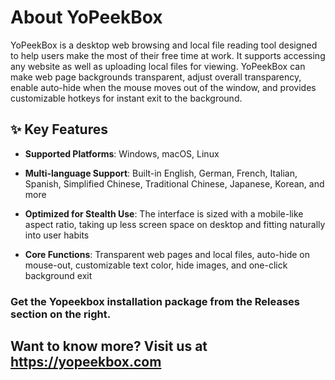 # About YoPeekBox

YoPeekBox is a desktop web browsing and local file reading tool designed to help users make the most of their free time at work. It supports accessing any website as well as uploading local files for viewing. YoPeekBox can make web page backgrounds transparent, adjust overall transparency, enable auto-hide when the mouse moves out of the window, and provides customizable hotkeys for instant exit to the background.

## ✨ Key Features

-  **Supported Platforms**: Windows, macOS, Linux

-  **Multi-language Support**: Built-in English, German, French, Italian, Spanish, Simplified Chinese, Traditional Chinese, Japanese, Korean, and more

-  **Optimized for Stealth Use**: The interface is sized with a mobile-like aspect ratio, taking up less screen space on desktop and fitting naturally into user habits

-  **Core Functions**: Transparent web pages and local files, auto-hide on mouse-out, customizable text color, hide images, and one-click background exit

### Get the Yopeekbox installation package from the **Releases** section on the right.
## Want to know more? Visit us at https://yopeekbox.com
